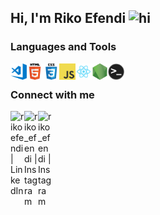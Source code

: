 ## Hi, I'm Riko Efendi <img src="https://user-images.githubusercontent.com/1303154/88677602-1635ba80-d120-11ea-84d8-d263ba5fc3c0.gif" width="28px" alt="hi">

### Languages and Tools
[<img align="left" alt="Visual Studio Code" width="26px" src="https://raw.githubusercontent.com/github/explore/80688e429a7d4ef2fca1e82350fe8e3517d3494d/topics/visual-studio-code/visual-studio-code.png" />][vscode]
[<img align="left" alt="HTML5" width="26px" src="https://raw.githubusercontent.com/github/explore/80688e429a7d4ef2fca1e82350fe8e3517d3494d/topics/html/html.png" />][html]
[<img align="left" alt="CSS3" width="26px" src="https://raw.githubusercontent.com/github/explore/80688e429a7d4ef2fca1e82350fe8e3517d3494d/topics/css/css.png" />][css]
[<img align="left" alt="JavaScript" width="26px" src="https://raw.githubusercontent.com/github/explore/80688e429a7d4ef2fca1e82350fe8e3517d3494d/topics/javascript/javascript.png" />][javascript]
[<img align="left" alt="React" width="26px" src="https://raw.githubusercontent.com/github/explore/80688e429a7d4ef2fca1e82350fe8e3517d3494d/topics/react/react.png" />][react]
[<img align="left" alt="Node.js" width="26px" src="https://raw.githubusercontent.com/github/explore/80688e429a7d4ef2fca1e82350fe8e3517d3494d/topics/nodejs/nodejs.png" />][nodejs]
<!-- <img align="left" alt="SQL" width="26px" src="https://raw.githubusercontent.com/github/explore/80688e429a7d4ef2fca1e82350fe8e3517d3494d/topics/sql/sql.png" />
<img align="left" alt="MySQL" width="26px" src="https://raw.githubusercontent.com/github/explore/80688e429a7d4ef2fca1e82350fe8e3517d3494d/topics/mysql/mysql.png" />
<img align="left" alt="MongoDB" width="26px" src="https://raw.githubusercontent.com/github/explore/80688e429a7d4ef2fca1e82350fe8e3517d3494d/topics/mongodb/mongodb.png" /> -->
[<img align="left" alt="Terminal" width="26px" src="https://raw.githubusercontent.com/github/explore/80688e429a7d4ef2fca1e82350fe8e3517d3494d/topics/terminal/terminal.png" />][terminal]
<br />


### Connect with me
[<img align="left" alt="rikoefendi | LinkedIn" width="22px" src="https://cdn.jsdelivr.net/npm/simple-icons@v3/icons/linkedin.svg" />][linkedin]
[<img align="left" alt="riko_efendi | Instagram" width="22px" src="https://cdn.jsdelivr.net/npm/simple-icons@v3/icons/instagram.svg" />][instagram]
[<img align="left" alt="riko_efendi | Instagram" width="22px" src="https://cdn.jsdelivr.net/npm/simple-icons@3.13.0/icons/mail-dot-ru.svg" />](mailto:riko.efend@gmail.com)

[instagram]: https://instagram.com/riko_efendi
[linkedin]: https://linkedin.com/in/rikoefendi
[vscode]: https://code.visualstudio.com/
[html]: https://www.w3schools.com/html
[css]: https://www.w3schools.com/css
[javascript]: https://www.w3schools.com/javascript
[react]: https://https://reactjs.org/
[nodejs]: https://nodejs.org/en/
[terminal]: https://www.microsoft.com/en-us/p/windows-terminal/9n0dx20hk701?activetab=pivot:overviewtab
